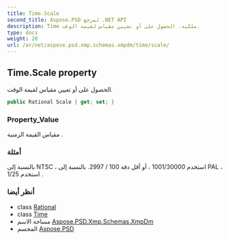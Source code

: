 ```yaml
---
title: Time.Scale
second_title: Aspose.PSD لمرجع .NET API
description: Time ملكية. الحصول على أو تعيين مقياس لقيمة الوقت.
type: docs
weight: 20
url: /ar/net/aspose.psd.xmp.schemas.xmpdm/time/scale/
---
```

## Time.Scale property

الحصول على أو تعيين مقياس لقيمة الوقت.

```csharp
public Rational Scale { get; set; }
```

### Property_Value

مقياس القيمة الزمنية .

### أمثلة

بالنسبة إلى NTSC ، استخدم 1001/30000 ، أو أقل دقة 100 / 2997. بالنسبة إلى PAL ، استخدم 1/25 .

### أنظر أيضا

* class [Rational](../../../aspose.psd.xmp.types.derived/rational/)
* class [Time](../)
* مساحة الاسم [Aspose.PSD.Xmp.Schemas.XmpDm](../../time/)
* المجسم [Aspose.PSD](../../../)



